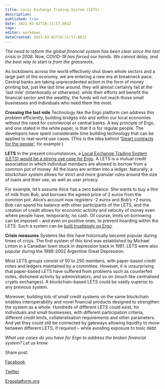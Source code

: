 ```yaml
---
title: Local Exchange Trading System (LETS)
description: 
published: true
date: 2021-03-02T18:11:57.861Z
tags: 
editor: markdown
dateCreated: 2021-03-02T18:11:57.861Z
---
```


*The need to reform the global financial system has been clear since the last crisis in 2008. Now, COVID-19 has forced our hands. We cannot delay, and the best way to start is from the grassroots.*

As lockdowns across the world effectively shut down whole sectors and a large part of the economy, we are entering a new era at breakneck pace. Central banks are taking unprecedented action in the form of money printing but, just like last time around, they will almost certainly fail at the ‘last mile’ (intentionally or otherwise): while their efforts will benefit the financial sector and the wealthy, the funds will not reach those small businesses and individuals who need them the most.

**Crossing the last mile**
Technology like the Ergo platform can address this problem efficiently, building bridges into and within our local economies without the need for commercial or central banks. A key principle of Ergo, and one stated in the white paper, is that it is for regular people. The developers have spent considerable time building technology that can be applied to real-world use cases. (This is the idea behind ‘[Smart contracts for the people](http://chepurnoy.org/blog/2018/10/smart-contracts-for-the-people/)’, for example.)

**LETS**
In the present circumstances, a [Local Exchange Trading System (LETS) would be a strong use case for Ergo](https://ergoplatform.org/en/blog/2019_04_22-lets). A LETS is a mutual credit association in which individual members are allowed to borrow from a common pot of money. All the loans are written into a ledger. Naturally, a blockchain system allows for strict and more granular rules around the size of loans and their use, as well as user privacy.

For example, let’s assume Alice has a zero balance. She wants to buy a litre of milk from Bob, and borrows the agreed price of 2 euros from the common pot. Alice’s account now registers -2 euros and Bob’s +2 euros. Bob can spend his balance with other participants of the LETS, and the creation of credit allows for economic activity and velocity of money even where people have, temporarily, no cash. Of course, limits on borrowing can be imposed – and even on positive ones, to prevent hoarding within the LETS. Such a system can be [built trustlessly on Ergo](https://ergoplatform.org/en/blog/2019_05_29-exchange/).

**Crisis measures**
Systems like this have historically become popular during times of crisis. The first system of this kind was established by Michael Linton in a Canadian town stuck in depression back in 1981. LETS were also popular during the 1998-2002 Argentine Great Depression.

Most LETS groups consist of 50 to 250 members, with paper-based credit notes and ledgers maintained by a committee. However, it is unsurprising that paper-based LETS have suffered from problems such as counterfeit notes, dishonest activity by administrators, and so on (much like centralised crypto exchanges). A blockchain-based LETS could be vastly superior to any previous system.

Moreover, building lots of small credit systems on the same blockchain enables interoperability and novel financial products designed to strengthen the system as a whole. Hundreds of different LETS could exist, for individuals and small businesses, with different participation criteria, different credit limits, collateralisation requirements and other parameters. And yet they could still be connected by gateways allowing liquidity to move between different LETS, if required – while avoiding exposure to toxic debt.

*What use cases do you have for Ergo to address the broken financial system? Let us know.*

Share post:

[Facebook](http://www.facebook.com/sharer.php?u=https%3a%2f%2fergoplatform.org%2fen%2fblog%2f2020_02_12_welcome_to_smart_money%2f)

[Twitter](https://twitter.com/share?url=https%3a%2f%2fergoplatform.org%2fen%2fblog%2f2020_02_12_welcome_to_smart_money%2f&hashtags=ergoplatform)

[Ergoplatform.org](https://ergoplatform.org/en/blog/2020_02_12_welcome_to_smart_money/)